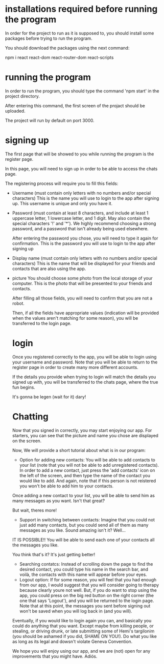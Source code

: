 # installations required before running the program

In order for the project to run as it is supposed to, you should install some packages before trying to run the program.

You should download the packages using the next command:

npm i react react-dom react-router-dom react-scripts

# running the program

In order to run the program, you should type the command 'npm start' in the project directory.

After entering this command, the first screen of the projact should be uploaded.

The project will run by default on port 3000.

# signing up

The first page that will be showed to you while running the program is the register page.

In this page, you will need to sign up in order to be able to access the chats page.

The registering process will require you to fill this fields:

- Username (must contain only letters with no numbers and/or special characters)
  This is the name you will use to login to the app after signing up. This username is unique and only you have it.

- Password (must contain at least 8 characters, and include at least 1 uppercase letter, 1 lowercase letter, and 1 digit. 
  May also contain the special characters '!' and '*').
  We highly recommend choosing a strong password, and a password that isn't already being used elsewhere.
  
  After entering the password you chose, you will need to type it again for confirmation.
  This is the password you will use to login to the app after signing up

- Display name (must contain only letters with no numbers and/or special characters)
  This is the name that will be displayed for your friends and contacts that are also using the app.

- picture
  You should choose some photo from the local storage of your computer.
  This is the photo that will be presented to your friends and contacts.

  After filling all those fields, you will need to confirm that you are not a robot.
  
  Then, if all the fields have appropriate values (indication will be provided when the values aren't matching for some reason),
  you will be transferred to the login page.
  
  # login
  Once you registered correctly to the app, you will be able to login using your username and password.
  Note that you will be able to return to the register page in order to create many more different accounts.
  
  If the details you provide when trying to login will match the details you signed up with, you will be transferred to the chats page,     where the true fun begins.
  
  It's gonna be legen (wait for it)                                                                        dary!
  
  # Chatting
  Now that you signed in correctly, you may start enjoying our app.
  For starters, you can see that the picture and name you chose are displayed on the screen.
  
  Now, We will provide a short tutorial about what is in our program:
  - Option for adding new contacts:
  You will be able to add contacts to your list (note that you will not be able to add unregistered contacts).
   In order to add a new contact, just press the 'add contacts' icon on the left of the screen, and then type the name of the contact you      would like to add. And again, note that if this person is not reistered you won't be able to add him to your contacts.
  
  Once adding a new contact to your list, you will be able to send him as many messages as you want. Isn't that great?
  
  But wait, theres more!
  
  - Support in switching between contacts:
  Imagine that you could not just add many contacts, but you could send all of them as many messages as you like.
  Sound amazing isn't it? Well...
  
  IT IS POSSIBLE!! You will be able to send each one of your contacts all the messages you like.
  
  You think that's it? It's just getting better!
  
  - Searching contatcs:
  Instead of scrolling down the page to find the desired contact, you could type his name in the search bar, and voilà, the contacts with   this name will appear before your eyes.
  - Logout option:
  If for some reason, you will feel that you had enough from our app, I would suggest that you will consider going to therapy because       clearly youre not well. But, if you do want to stop using the app, you could press on the big red button on the right corner (the one     that says 'Logout'), and you will be returned to the login page.
  Note that at this point, the messages you sent before signing out won't be saved when you will log back in (and you will).
  
  Eventually, if you would like to login again you can, and basically you could do anything that you want.
  Except maybe from killing people, or stealing, or driving drunk, or late submitting some of Hemi's targilonim (you should be ashamed if   you did, SHAME ON YOU!). Do what you like as long as its legal and dowsn't violate Geneva Convention.
  
  We hope you will enjoy using our app, and we are (not) open for any improvements that you might have. Adiós.
  








